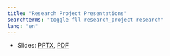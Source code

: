 ```yaml
---
title: "Research Project Presentations"
searchterms: "toggle fll research_project research"
lang: "en"
---
```

 <ul>
 <li class="ng-binding">Slides:
 <a href="translations/en-us/fll/Presentation.pptx">PPTX</a>,
 <a href="translations/en-us/fll/Presentation.pdf">PDF</a>
 </li>
 </ul>
